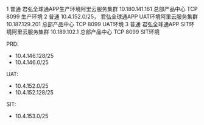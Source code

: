 1	普通		君弘全球通APP生产环境阿里云服务集群	10.180.141.161	总部产品中心	TCP	8099	 	生产环境
2	普通	10.4.152.0/25， 	君弘全球通APP UAT环境阿里云服务集群	10.187.129.201	总部产品中心	TCP	8099	 	UAT环境
3	普通		君弘全球通APP SIT环境阿里云服务集群	10.189.102.1	总部产品中心	TCP	8099	 	SIT环境


PRD:
+ 10.4.146.128/25
+ 10.4.146.0/25

UAT:
+ 10.4.152.0/25
+ 10.4.152.128/25

SIT:
+ 10.4.153.0/25